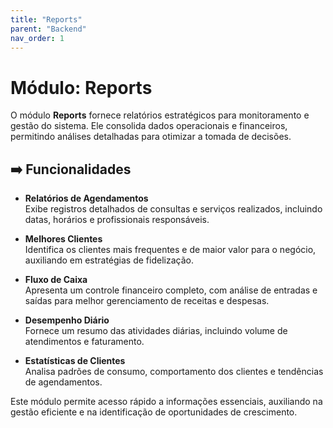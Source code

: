 ```yaml
---
title: "Reports"
parent: "Backend"
nav_order: 1
---
```


# Módulo: Reports

O módulo **Reports** fornece relatórios estratégicos para monitoramento e gestão do sistema. Ele consolida dados operacionais e financeiros, permitindo análises detalhadas para otimizar a tomada de decisões.

## ➡️ Funcionalidades

- **Relatórios de Agendamentos**  
  Exibe registros detalhados de consultas e serviços realizados, incluindo datas, horários e profissionais responsáveis.

- **Melhores Clientes**  
  Identifica os clientes mais frequentes e de maior valor para o negócio, auxiliando em estratégias de fidelização.

- **Fluxo de Caixa**  
  Apresenta um controle financeiro completo, com análise de entradas e saídas para melhor gerenciamento de receitas e despesas.

- **Desempenho Diário**  
  Fornece um resumo das atividades diárias, incluindo volume de atendimentos e faturamento.

- **Estatísticas de Clientes**  
  Analisa padrões de consumo, comportamento dos clientes e tendências de agendamentos.

Este módulo permite acesso rápido a informações essenciais, auxiliando na gestão eficiente e na identificação de oportunidades de crescimento.
